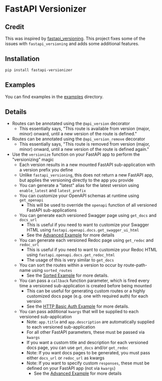 # FastAPI Versionizer

## Credit
This was inspired by [fastapi_versioning](https://github.com/DeanWay/fastapi-versioning).
This project fixes some of the issues with `fastapi_versioning` and adds some additional features.

## Installation
`pip install fastapi-versionizer`

## Examples
You can find examples in the [examples](https://github.com/alexschimpf/fastapi-versionizer/tree/main/examples) directory.

## Details
- Routes can be annotated using the `@api_version` decorator
  - This essentially says, "This route is available from version (major, minor) onward, until a new version of the route is defined."
- Routes can be annotated using the `@api_version_remove` decorator
  - This essentially says, "This route is removed from version (major, minor) onward, until a new version of the route is defined again."
- Use the `versionize` function on your FastAPI app to perform the "versionizing" magic
  - Each version results in a new mounted FastAPI sub-application with a version prefix you define
  - Unlike `fastapi_versioning`, this does not return a new FastAPI app, but applies the versioning directly to the app you provide
  - You can generate a "latest" alias for the latest version using `enable_latest` and `latest_prefix`
  - You can customize your OpenAPI schemas at runtime using `get_openapi`
    - This will be used to override the `openapi` function of all versioned FastAPI sub-applications
  - You can generate each versioned Swagger page using `get_docs` and `docs_url`
    - This is useful if you need to want to customize your Swagger HTML using `fastapi.openapi.docs.get_swagger_ui_html`
    - See the [Advanced Example](https://github.com/alexschimpf/fastapi-versionizer/tree/main/examples/advanced.py) for more details
  - You can generate each versioned Redoc page using `get_redoc` and `redoc_url`
    - This is useful if you need to want to customize your Redoc HTML using `fastapi.openapi.docs.get_redoc_html`
    - The usage of this is very similar to `get_docs`
  - You can sort the routes within a version to occur by route-path-name using `sorted_routes`
    - See the [Sorted Example](https://github.com/alexschimpf/fastapi-versionizer/tree/main/examples/sorted.py) for more details.
  - You can pass a `callback` function parameter, which is fired every time a versioned sub-application is created before being mounted
    - This can be useful for generating custom routes or a highly customized docs page (e.g. one with required auth) for each version
    - See the [HTTP Basic Auth Example](https://github.com/alexschimpf/fastapi-versionizer/tree/main/examples/http_basic_auth.py) for more details.
  - You can pass additional `kwargs` that will be supplied to each versioned sub-application
    - Note: `app.title` and `app.description` are automatically supplied to each versioned sub-application
    - For all other FastAPI parameters, these must be passed via `kwargs`
    - If you want a custom title and description for each versioned docs page, you can use `get_docs` and/or `get_redoc`
    - Note: If you want docs pages to be generated, you must pass either `docs_url` or `redoc_url` as kwargs
    - Note: If you want to specify custom `responses`, these must be defined on your FastAPI app (not via `kwargs`)
      - See the [Advanced Example](https://github.com/alexschimpf/fastapi-versionizer/tree/main/examples/advanced.py) for more details
